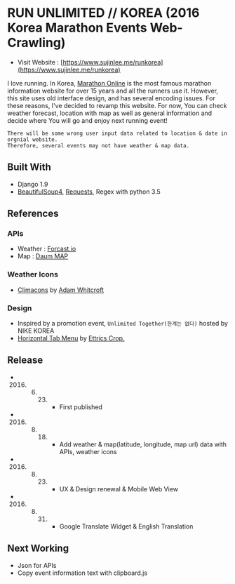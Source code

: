 # RUN UNLIMITED // KOREA (2016 Korea Marathon Events Web-Crawling) 
* Visit Website : [https://www.sujinlee.me/runkorea](https://www.sujinlee.me/runkorea)

I love running. In Korea, [Marathon Online](http://www.marathon.pe.kr/schedule_index.html) is the most famous marathon information website for over 15 years and all the runners use it. However, this site uses old interface design, and has several encoding issues.
For these reasons, I've decided to revamp this website. For now, You can check weather forecast, location with map as well as general information and decide where You will go and enjoy next running event!

```
There will be some wrong user input data related to location & date in orgnial website.
Therefore, several events may not have weather & map data.
```
## Built With
* Django 1.9 
* [BeautifulSoup4](https://www.crummy.com/software/BeautifulSoup/bs4/doc/), [Requests](http://docs.python-requests.org/en/master/), Regex with python 3.5

## References
### APIs
* Weather : [Forcast.io](https://developer.forecast.io/)
* Map : [Daum MAP](http://apis.map.daum.net/web/)

### Weather Icons
* [Climacons](http://adamwhitcroft.com/climacons/) by [Adam Whitcroft](https://twitter.com/adamwhitcroft)

### Design
* Inspired by a promotion event, `Unlimited Together(한계는 없다)` hosted by NIKE KOREA
* [Horizontal Tab Menu](http://codepen.io/ettrics/pen/qEeZRY) by [Ettrics Crop.](http://ettrics.com/portfolio/)

## Release
* 2016. 06. 23. - First published
* 2016. 08. 18. - Add weather & map(latitude, longitude, map url) data with APIs, weather icons
* 2016. 08. 23. - UX & Design renewal & Mobile Web View
* 2016. 08. 31. - Google Translate Widget & English Translation

## Next Working
* Json for APIs
* Copy event information text with clipboard.js